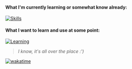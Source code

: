 #### What I'm currently learning or somewhat know already:
  
[![Skills](https://skillicons.dev/icons?i=js,html,css,py,git,vscode,vim,arch,nix&perline=5)](https://skillicons.dev)
  
#### What I want to learn and use at some point:
  
[![Learning](https://skillicons.dev/icons?i=react,nodejs,mongodb,ts,rust,tauri,svelte,docker&perline=4)](https://skillicons.dev)
  
> *I know, it's all over the place :')*

[![wakatime](https://wakatime.com/badge/user/018d46e9-27c5-48c0-8e70-1ca9f51fc980.svg)](https://wakatime.com/@018d46e9-27c5-48c0-8e70-1ca9f51fc980)
